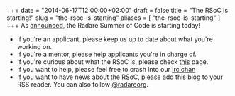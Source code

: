 +++
date = "2014-06-17T12:00:00+02:00"
draft = false
title = "The RSoC is starting!"
slug = "the-rsoc-is-starting"
aliases = [
	"the-rsoc-is-starting"
]
+++
As [announced]( http://radare.today/rsoc-selections-results/ ), the Radare Summer of Code is starting today!

- If you're an applicant, please keep us up to date about what you're working on.
- If you're a mentor, please help applicants you're in charge of.
- If you're curious about what the RSoC is, please check [this]( http://rada.re/rsoc) page.
- If you want to help, please feel free to crash into our [irc chan]( irc://irc.freenode.net/radare )
- If you want to have news about the RSoC, please add this blog to your RSS reader. You can also follow [@radareorg]( https:/twitter.com/radareorg ).